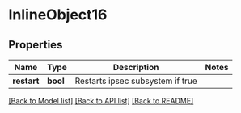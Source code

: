 # InlineObject16

## Properties
Name | Type | Description | Notes
------------ | ------------- | ------------- | -------------
**restart** | **bool** | Restarts ipsec subsystem if true | 

[[Back to Model list]](../README.md#documentation-for-models) [[Back to API list]](../README.md#documentation-for-api-endpoints) [[Back to README]](../README.md)


